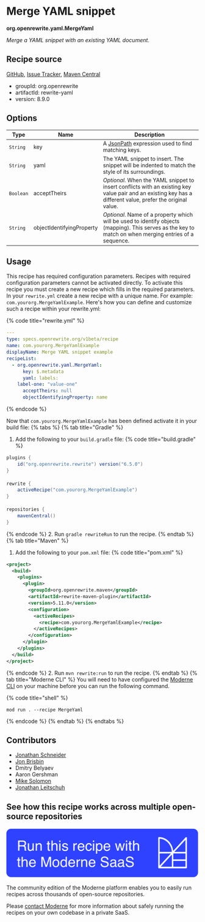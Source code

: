 # Merge YAML snippet

**org.openrewrite.yaml.MergeYaml**

_Merge a YAML snippet with an existing YAML document._

## Recipe source

[GitHub](https://github.com/openrewrite/rewrite/blob/main/rewrite-yaml/src/main/java/org/openrewrite/yaml/MergeYaml.java), [Issue Tracker](https://github.com/openrewrite/rewrite/issues), [Maven Central](https://central.sonatype.com/artifact/org.openrewrite/rewrite-yaml/8.9.0/jar)

* groupId: org.openrewrite
* artifactId: rewrite-yaml
* version: 8.9.0

## Options

| Type | Name | Description |
| -- | -- | -- |
| `String` | key | A [JsonPath](https://github.com/json-path/JsonPath) expression used to find matching keys. |
| `String` | yaml | The YAML snippet to insert. The snippet will be indented to match the style of its surroundings. |
| `Boolean` | acceptTheirs | *Optional*. When the YAML snippet to insert conflicts with an existing key value pair and an existing key has a different value, prefer the original value. |
| `String` | objectIdentifyingProperty | *Optional*. Name of a property which will be used to identify objects (mapping). This serves as the key to match on when merging entries of a sequence. |


## Usage

This recipe has required configuration parameters. Recipes with required configuration parameters cannot be activated directly. To activate this recipe you must create a new recipe which fills in the required parameters. In your `rewrite.yml` create a new recipe with a unique name. For example: `com.yourorg.MergeYamlExample`.
Here's how you can define and customize such a recipe within your rewrite.yml:

{% code title="rewrite.yml" %}
```yaml
---
type: specs.openrewrite.org/v1beta/recipe
name: com.yourorg.MergeYamlExample
displayName: Merge YAML snippet example
recipeList:
  - org.openrewrite.yaml.MergeYaml:
      key: $.metadata
      yaml: labels: 
	label-one: "value-one"
      acceptTheirs: null
      objectIdentifyingProperty: name
```
{% endcode %}

Now that `com.yourorg.MergeYamlExample` has been defined activate it in your build file:
{% tabs %}
{% tab title="Gradle" %}
1. Add the following to your `build.gradle` file:
{% code title="build.gradle" %}
```groovy
plugins {
    id("org.openrewrite.rewrite") version("6.5.0")
}

rewrite {
    activeRecipe("com.yourorg.MergeYamlExample")
}

repositories {
    mavenCentral()
}
```
{% endcode %}
2. Run `gradle rewriteRun` to run the recipe.
{% endtab %}
{% tab title="Maven" %}
1. Add the following to your `pom.xml` file:
{% code title="pom.xml" %}
```xml
<project>
  <build>
    <plugins>
      <plugin>
        <groupId>org.openrewrite.maven</groupId>
        <artifactId>rewrite-maven-plugin</artifactId>
        <version>5.11.0</version>
        <configuration>
          <activeRecipes>
            <recipe>com.yourorg.MergeYamlExample</recipe>
          </activeRecipes>
        </configuration>
      </plugin>
    </plugins>
  </build>
</project>
```
{% endcode %}
2. Run `mvn rewrite:run` to run the recipe.
{% endtab %}
{% tab title="Moderne CLI" %}
You will need to have configured the [Moderne CLI](https://docs.moderne.io/moderne-cli/cli-intro) on your machine before you can run the following command.

{% code title="shell" %}
```shell
mod run . --recipe MergeYaml
```
{% endcode %}
{% endtab %}
{% endtabs %}

## Contributors
* [Jonathan Schneider](mailto:jkschneider@gmail.com)
* [Jon Brisbin](mailto:jon@jbrisbin.com)
* Dmitry Belyaev
* Aaron Gershman
* [Mike Solomon](mailto:mike@moderne.io)
* [Jonathan Leitschuh](mailto:jonathan.leitschuh@gmail.com)


## See how this recipe works across multiple open-source repositories

[![Moderne Link Image](/.gitbook/assets/ModerneRecipeButton.png)](https://app.moderne.io/recipes/org.openrewrite.yaml.MergeYaml)

The community edition of the Moderne platform enables you to easily run recipes across thousands of open-source repositories.

Please [contact Moderne](https://moderne.io/product) for more information about safely running the recipes on your own codebase in a private SaaS.
